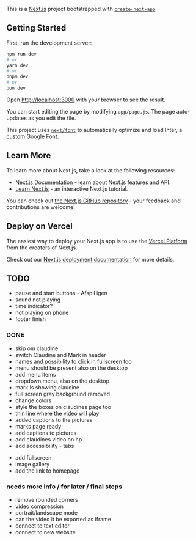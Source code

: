 This is a [Next.js](https://nextjs.org/) project bootstrapped with [`create-next-app`](https://github.com/vercel/next.js/tree/canary/packages/create-next-app).

## Getting Started

First, run the development server:

```bash
npm run dev
# or
yarn dev
# or
pnpm dev
# or
bun dev
```

Open [http://localhost:3000](http://localhost:3000) with your browser to see the result.

You can start editing the page by modifying `app/page.js`. The page auto-updates as you edit the file.

This project uses [`next/font`](https://nextjs.org/docs/basic-features/font-optimization) to automatically optimize and load Inter, a custom Google Font.

## Learn More

To learn more about Next.js, take a look at the following resources:

- [Next.js Documentation](https://nextjs.org/docs) - learn about Next.js features and API.
- [Learn Next.js](https://nextjs.org/learn) - an interactive Next.js tutorial.

You can check out [the Next.js GitHub repository](https://github.com/vercel/next.js/) - your feedback and contributions are welcome!

## Deploy on Vercel

The easiest way to deploy your Next.js app is to use the [Vercel Platform](https://vercel.com/new?utm_medium=default-template&filter=next.js&utm_source=create-next-app&utm_campaign=create-next-app-readme) from the creators of Next.js.

Check out our [Next.js deployment documentation](https://nextjs.org/docs/deployment) for more details.

## TODO

- pause and start buttons - Afspil igen
- sound not playing
- time indicator?
- not playing on phone
- footer finish

### DONE

- skip om claudine
- switch Claudine and Mark in header
- names and possibility to click in fullscreen too
- menu should be present also on the desktop
- add menu items
- dropdown menu, also on the desktop
- mark is showing claudine
- full screen gray background removed
- change colors
- style the boxes on claudines page too
- thin line where the video will play
- added captions to the pictures
- marks page ready
- add captions to pictures
- add claudines video on hp
- add accessibility - tabs

* add fullscreen
* image gallery
* add the link to homepage

### needs more info / for later / final steps

- remove rounded corners
- video compression
- portrait/landscape mode
- can the video it be exported as iframe
- connect to text editor
- connect to new website
